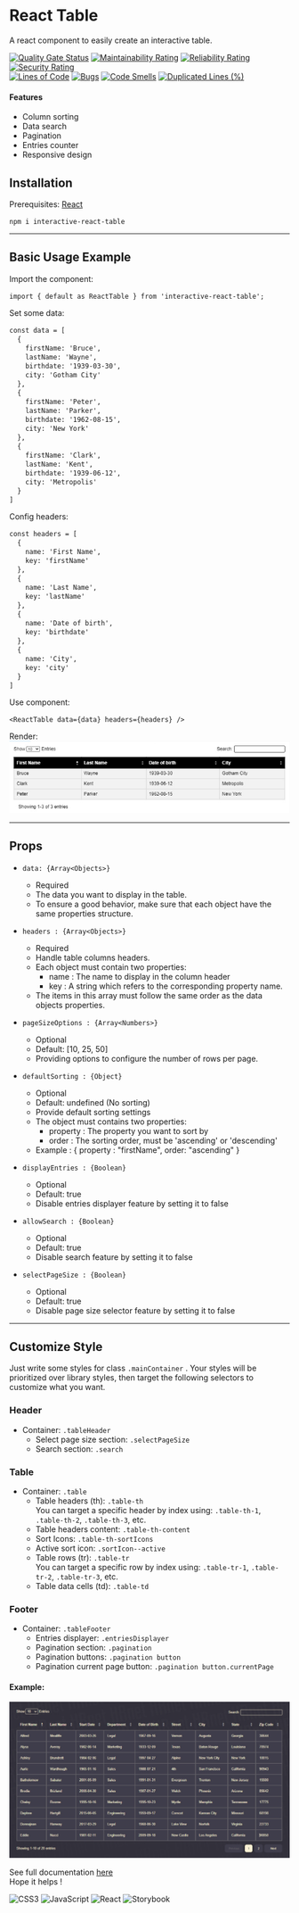 # React Table

A react component to easily create an interactive table.

[![Quality Gate Status](https://sonarcloud.io/api/project_badges/measure?project=RmiMekaa_React-Table&metric=alert_status)](https://sonarcloud.io/summary/new_code?id=RmiMekaa_React-Table)
[![Maintainability Rating](https://sonarcloud.io/api/project_badges/measure?project=RmiMekaa_React-Table&metric=sqale_rating)](https://sonarcloud.io/summary/new_code?id=RmiMekaa_React-Table)
[![Reliability Rating](https://sonarcloud.io/api/project_badges/measure?project=RmiMekaa_React-Table&metric=reliability_rating)](https://sonarcloud.io/summary/new_code?id=RmiMekaa_React-Table)
[![Security Rating](https://sonarcloud.io/api/project_badges/measure?project=RmiMekaa_React-Table&metric=security_rating)](https://sonarcloud.io/summary/new_code?id=RmiMekaa_React-Table)  
[![Lines of Code](https://sonarcloud.io/api/project_badges/measure?project=RmiMekaa_React-Table&metric=ncloc)](https://sonarcloud.io/summary/new_code?id=RmiMekaa_React-Table)
[![Bugs](https://sonarcloud.io/api/project_badges/measure?project=RmiMekaa_React-Table&metric=bugs)](https://sonarcloud.io/summary/new_code?id=RmiMekaa_React-Table)
[![Code Smells](https://sonarcloud.io/api/project_badges/measure?project=RmiMekaa_React-Table&metric=code_smells)](https://sonarcloud.io/summary/new_code?id=RmiMekaa_React-Table)
[![Duplicated Lines (%)](https://sonarcloud.io/api/project_badges/measure?project=RmiMekaa_React-Table&metric=duplicated_lines_density)](https://sonarcloud.io/summary/new_code?id=RmiMekaa_React-Table)

#### Features
- Column sorting
- Data search
- Pagination
- Entries counter
- Responsive design

## Installation

Prerequisites: [React](https://fr.reactjs.org/)
```
npm i interactive-react-table
```
-----------------

## Basic Usage Example

Import the component:
```
import { default as ReactTable } from 'interactive-react-table';
```

Set some data:
```
const data = [
  {
    firstName: 'Bruce',
    lastName: 'Wayne',
    birthdate: '1939-03-30',
    city: 'Gotham City'
  },
  {
    firstName: 'Peter',
    lastName: 'Parker',
    birthdate: '1962-08-15',
    city: 'New York'
  },
  {
    firstName: 'Clark',
    lastName: 'Kent',
    birthdate: '1939-06-12',
    city: 'Metropolis'
  }
]
```

Config headers:
```
const headers = [
  {
    name: 'First Name',
    key: 'firstName'
  },
  {
    name: 'Last Name',
    key: 'lastName'
  },
  {
    name: 'Date of birth',
    key: 'birthdate'
  },
  {
    name: 'City',
    key: 'city'
  }
]
```

Use component:
```
<ReactTable data={data} headers={headers} />
```

Render:  
<img src='img/basicExample.jpg' alt='basic example' />

-----------------

## Props

- `data: {Array<Objects>}`  
  - Required
  - The data you want to display in the table.
  - To ensure a good behavior, make sure that each object have the same properties structure.
  
- `headers : {Array<Objects>}`  
  - Required
  - Handle table columns headers.
  - Each object must contain two properties:
    - name : The name to display in the column header
    - key : A string which refers to the corresponding property name. 
  - The items in this array must follow the same order as the data objects properties. 

- `pageSizeOptions : {Array<Numbers>}`  
  - Optional
  - Default: [10, 25, 50]
  - Providing options to configure the number of rows per page.

- `defaultSorting : {Object}`  
  - Optional
  - Default: undefined (No sorting)
  - Provide default sorting settings
  - The object must contains two properties:
    - property : The property you want to sort by
    - order : The sorting order, must be 'ascending' or 'descending'
  - Example : { property : "firstName", order: "ascending" }

- `displayEntries : {Boolean}`  
  - Optional
  - Default: true
  - Disable entries displayer feature by setting it to false

- `allowSearch : {Boolean}`
  - Optional
  - Default: true
  - Disable search feature by setting it to false

- `selectPageSize : {Boolean}`
  - Optional
  - Default: true
  - Disable page size selector feature by setting it to false

-----------------

## Customize Style

Just write some styles for class `.mainContainer` . Your styles will be prioritized over library styles, then target the following selectors to customize what you want.

### Header
  - Container: `.tableHeader `
    - Select page size section: `.selectPageSize` 
    - Search section: `.search` 

### Table
  - Container: `.table` 
    - Table headers (th): `.table-th`  
      You can target a specific header by index using: `.table-th-1`, `.table-th-2`, `.table-th-3`, etc.
    - Table headers content: `.table-th-content` 
    - Sort Icons: `.table-th-sortIcons` 
    - Active sort icon: `.sortIcon--active` 
    - Table rows (tr): `.table-tr`  
      You can target a specific row by index using: `.table-tr-1`, `.table-tr-2`, `.table-tr-3`, etc.
    - Table data cells (td): `.table-td`

### Footer
  - Container: `.tableFooter`
    - Entries displayer: `.entriesDisplayer`
    - Pagination section: `.pagination`
    - Pagination buttons: `.pagination button`
    - Pagination current page button: `.pagination button.currentPage`

#### Example:

<img src='img/customStyleExample.jpg' alt='custom style example' />

See full documentation [here](https://rmimekaa.github.io/React-Table/)  
Hope it helps !

<p float='left'>
  <img alt='CSS3' title='CSS3' src='https://cdn.jsdelivr.net/gh/devicons/devicon/icons/css3/css3-original.svg' width='32px'/>
  <img alt='JavaScript' title='JavaScript' src='https://cdn.jsdelivr.net/gh/devicons/devicon/icons/javascript/javascript-plain.svg' width='32px'/>
  <img alt='React' title='React' src='https://cdn.jsdelivr.net/gh/devicons/devicon/icons/react/react-original.svg' width='32px'/>
  <img alt='Storybook' title='Storybook' src='https://cdn.jsdelivr.net/gh/devicons/devicon/icons/storybook/storybook-original.svg' width='32px'/>
</p>